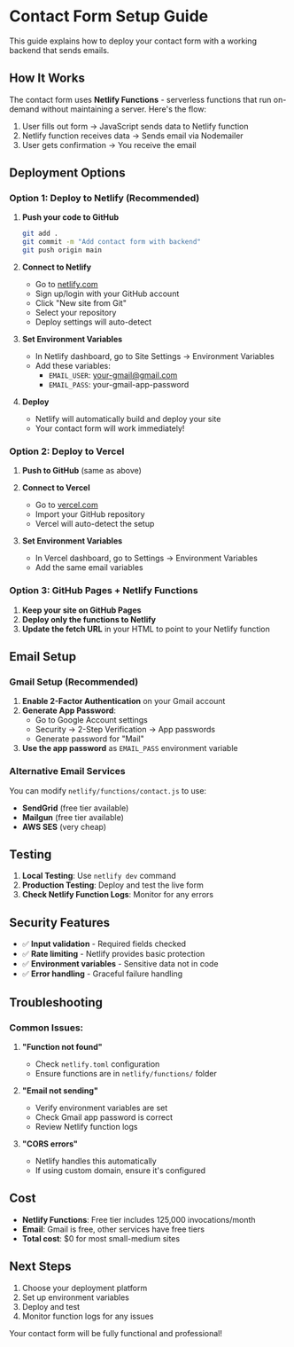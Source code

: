 # Contact Form Setup Guide

This guide explains how to deploy your contact form with a working backend that sends emails.

## How It Works

The contact form uses **Netlify Functions** - serverless functions that run on-demand without maintaining a server. Here's the flow:

1. User fills out form → JavaScript sends data to Netlify function
2. Netlify function receives data → Sends email via Nodemailer
3. User gets confirmation → You receive the email

## Deployment Options

### Option 1: Deploy to Netlify (Recommended)

1. **Push your code to GitHub**
   ```bash
   git add .
   git commit -m "Add contact form with backend"
   git push origin main
   ```

2. **Connect to Netlify**
   - Go to [netlify.com](https://netlify.com)
   - Sign up/login with your GitHub account
   - Click "New site from Git"
   - Select your repository
   - Deploy settings will auto-detect

3. **Set Environment Variables**
   - In Netlify dashboard, go to Site Settings → Environment Variables
   - Add these variables:
     - `EMAIL_USER`: your-gmail@gmail.com
     - `EMAIL_PASS`: your-gmail-app-password

4. **Deploy**
   - Netlify will automatically build and deploy your site
   - Your contact form will work immediately!

### Option 2: Deploy to Vercel

1. **Push to GitHub** (same as above)

2. **Connect to Vercel**
   - Go to [vercel.com](https://vercel.com)
   - Import your GitHub repository
   - Vercel will auto-detect the setup

3. **Set Environment Variables**
   - In Vercel dashboard, go to Settings → Environment Variables
   - Add the same email variables

### Option 3: GitHub Pages + Netlify Functions

1. **Keep your site on GitHub Pages**
2. **Deploy only the functions to Netlify**
3. **Update the fetch URL** in your HTML to point to your Netlify function

## Email Setup

### Gmail Setup (Recommended)

1. **Enable 2-Factor Authentication** on your Gmail account
2. **Generate App Password**:
   - Go to Google Account settings
   - Security → 2-Step Verification → App passwords
   - Generate password for "Mail"
3. **Use the app password** as `EMAIL_PASS` environment variable

### Alternative Email Services

You can modify `netlify/functions/contact.js` to use:
- **SendGrid** (free tier available)
- **Mailgun** (free tier available)
- **AWS SES** (very cheap)

## Testing

1. **Local Testing**: Use `netlify dev` command
2. **Production Testing**: Deploy and test the live form
3. **Check Netlify Function Logs**: Monitor for any errors

## Security Features

- ✅ **Input validation** - Required fields checked
- ✅ **Rate limiting** - Netlify provides basic protection
- ✅ **Environment variables** - Sensitive data not in code
- ✅ **Error handling** - Graceful failure handling

## Troubleshooting

### Common Issues:

1. **"Function not found"**
   - Check `netlify.toml` configuration
   - Ensure functions are in `netlify/functions/` folder

2. **"Email not sending"**
   - Verify environment variables are set
   - Check Gmail app password is correct
   - Review Netlify function logs

3. **"CORS errors"**
   - Netlify handles this automatically
   - If using custom domain, ensure it's configured

## Cost

- **Netlify Functions**: Free tier includes 125,000 invocations/month
- **Email**: Gmail is free, other services have free tiers
- **Total cost**: $0 for most small-medium sites

## Next Steps

1. Choose your deployment platform
2. Set up environment variables
3. Deploy and test
4. Monitor function logs for any issues

Your contact form will be fully functional and professional!
